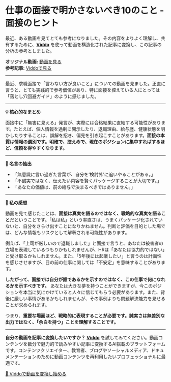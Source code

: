 # 仕事の面接で明かさないべき10のこと - 面接のヒント

最近、ある動画を見てとても参考になりました。その内容をよりよく理解し、共有するために、**[Viddo](https://viddo.pro/)** を使って動画を構造化された記事に変換し、この記事の分析の参考としました。

**オリジナル動画:** [動画を見る](https://www.youtube.com/watch?v=eza-l-kBK40)  
**参考記事:** [Viddoで見る](https://viddo.pro/zh/video-result/0c14cf0e-65c1-484b-ba96-02f70103d5e6)

---

最近、求職面接で「言わない方が良いこと」についての動画を見ました。正直に言うと、とても実践的で参考価値があり、特に面接を控えている人にとっては「落とし穴回避ガイド」のように感じました。

---

**💡 核心的なまとめ**

面接中に「無害に見える」発言が、実際には合格結果に直結する可能性があります。たとえば、個人情報を過剰に開示したり、退職理由、給与歴、健康状態を明かしたりすることは、誤解を招き、偏見を引き起こすことがあります。**面接の本質は情報の選別です。明確で、控えめで、現在のポジションに集中すればするほど、信頼を得やすくなります。**

---

**📌 名言の抽出**

- 「無意識に言い過ぎた言葉が、自分を‘検討外’に追いやることがある。」
- 「不誠実ではなく、伝えたい内容を賢くパッケージすることが大切です。」
- 「あなたの価値は、前の給与で決まるべきではありません。」

---

**🧠 私の感想**

動画を見て感じたことは、**面接は真実を語るのではなく、戦略的な真実を語ること**だということです。「私は私」という率直さは、うまくパッケージ化されていないと、自分をさらけ出すことになりかねません。判断と評価を目的とした場では、どんな情報もリスクとして解釈される可能性があります。

例えば、「上司が厳しいので退職しました」と面接で言うと、あなたは被害者の立場を表現しているつもりかもしれませんが、HRは「あなたは協力的ではない」と受け取るかもしれません。また、「5年後には起業したい」と言うのは計画性を感じさせますが、目の前の仕事に関しては「不安定」を意味することがあります。

**したがって、面接では自分が誰であるかを示すのではなく、この仕事で何になれるかを示すべきです。** あなたは大きな夢を持つことができますが、今このポジションを本当に気にかけていると人々に信じてもらう必要があります。また、背後に厳しい事情があるかもしれませんが、その事例よりも問題解決能力を見せることが求められます。

つまり、**重要な場面ほど、戦略的に表現することが必要です。誠実さは無差別な出力ではなく、「余白を持つ」ことを理解することです。**

---

**自分の動画を記事に変換したいですか？** **[Viddo](https://viddo.pro/)** を試してみてください。動画コンテンツを数分で魅力的で読みやすい記事に変換するAI搭載のプラットフォームです。コンテンツクリエイター、教育者、ブログやソーシャルメディア、ドキュメンテーションのために動画コンテンツを再利用したいプロフェッショナルに最適です。

[🚀 Viddoで動画を変換し始める](https://viddo.pro/)